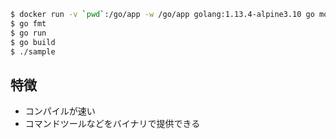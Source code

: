 ```bash
$ docker run -v `pwd`:/go/app -w /go/app golang:1.13.4-alpine3.10 go mod init app
$ go fmt 
$ go run
$ go build
$ ./sample
```

## 特徴
- コンパイルが速い
- コマンドツールなどをバイナリで提供できる
